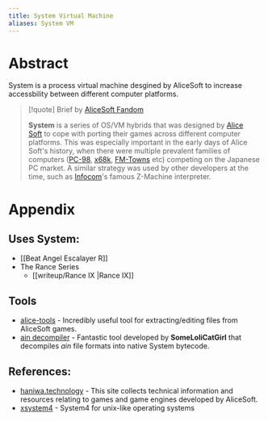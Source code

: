 ```yaml
---
title: System Virtual Machine
aliases: System VM
---
```

# Abstract
System is a process virtual machine desgined by AliceSoft to increase accessbility between different computer platforms. 

> [!quote] Brief by [AliceSoft Fandom](https://alicesoft.fandom.com/wiki/System)
>
> **System** is a series of OS/VM hybrids that was designed by [Alice Soft](https://www.alicesoft.com/) to cope with porting their games across different computer platforms. This was especially important in the early days of Alice Soft's history, when there were multiple prevalent families of computers ([PC-98](http://en.wikipedia.org/wiki/NEC_PC-9801 "wikipedia:NEC PC-9801"), [x68k](http://en.wikipedia.org/wiki/x68k "wikipedia:x68k"), [FM-Towns](http://en.wikipedia.org/wiki/FM-Towns "wikipedia:FM-Towns") etc) competing on the Japanese PC market. A similar strategy was used by other developers at the time, such as [Infocom](http://en.wikipedia.org/wiki/Infocom "wikipedia:Infocom")'s famous Z-Machine interpreter.

# Appendix
## Uses System:
- [[Beat Angel Escalayer R]]
- The Rance Series
	- [[writeup/Rance IX |Rance IX]]

## Tools
- [alice-tools](https://github.com/nunuhara/alice-tools) - Incredibly useful tool for extracting/editing files from AliceSoft games.
- [ain decompiler](https://github.com/UserUnknownFactor/AinDecompiler) -  Fantastic tool developed by **SomeLoliCatGirl** that decompiles *ain* file formats into native System bytecode.

## References:
- [haniwa.technology](https://haniwa.technology/) - This site collects technical information and resources relating to games and game engines developed by AliceSoft.
- [xsystem4](https://github.com/nunuhara/xsystem4) - System4 for unix-like operating systems

